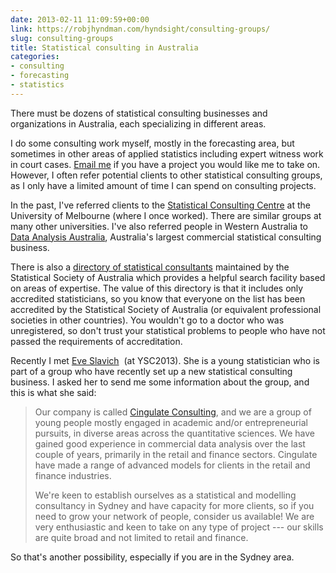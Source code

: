 ```yaml
---
date: 2013-02-11 11:09:59+00:00
link: https://robjhyndman.com/hyndsight/consulting-groups/
slug: consulting-groups
title: Statistical consulting in Australia
categories:
- consulting
- forecasting
- statistics
---
```


There must be dozens of statistical consulting businesses and organizations in Australia, each specializing in different areas.

I do some consulting work myself, mostly in the forecasting area, but sometimes in other areas of applied statistics including expert witness work in court cases. [Email me](mailto:rob.hyndman@monash.edu) if you have a project you would like me to take on. However, I often refer potential clients to other statistical consulting groups, as I only have a limited amount of time I can spend on consulting projects.<!-- more -->

In the past, I've referred clients to the [Statistical Consulting Centre](http://www.scc.ms.unimelb.edu.au/) at the University of Melbourne (where I once worked). There are similar groups at many other universities. I've also referred people in Western Australia to [Data Analysis Australia](http://www.daa.com.au/), Australia's largest commercial statistical consulting business.

There is also a [directory of statistical consultants](https://www.statsoc.org.au/astat) maintained by the Statistical Society of Australia which provides a helpful search facility based on areas of expertise. The value of this directory is that it includes only accredited statisticians, so you know that everyone on the list has been accredited by the Statistical Society of Australia (or equivalent professional societies in other countries). You wouldn't go to a doctor who was unregistered, so don't trust your statistical problems to people who have not passed the requirements of accreditation.

Recently I met [Eve Slavich](http://www.bees.unsw.edu.au/staff/eve-slavich)  (at YSC2013). She is a young statistician who is part of a group who have recently set up a new statistical consulting business. I asked her to send me some information about the group, and this is what she said:

>Our company is called [Cingulate Consulting](http://www.cingulate.net/index.php?page=home), and we are a group of young people mostly engaged in academic and/or entrepreneurial pursuits, in diverse areas across the quantitative sciences. We have gained good experience in commercial data analysis over the last couple of years, primarily in the retail and finance sectors. Cingulate have made a range of advanced models for clients in the retail and finance industries.
>
>We're keen to establish ourselves as a statistical and modelling consultancy in Sydney and have capacity for more clients, so if you need to grow your network of people, consider us available! We are very enthusiastic and keen to take on any type of project --- our skills are quite broad and not limited to retail and finance.

So that's another possibility, especially if you are in the Sydney area.
